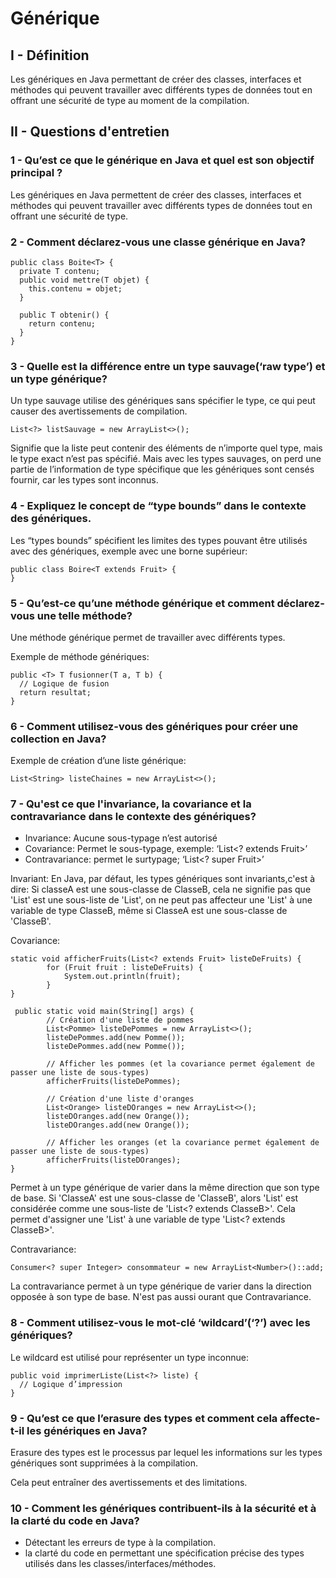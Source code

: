 # Générique
## I - Définition
Les génériques en Java permettant de créer des classes, interfaces et méthodes qui peuvent travailler avec différents
types de données tout en offrant une sécurité de type au moment de la compilation.

## II - Questions d'entretien
### 1 - Qu’est ce que le générique en Java et quel est son objectif principal ?
Les génériques en Java permettent de créer des classes,
interfaces et méthodes qui peuvent travailler avec différents types de données tout en offrant une sécurité de type.

### 2 - Comment déclarez-vous une classe générique en Java?
```
public class Boite<T> {
  private T contenu;
  public void mettre(T objet) {
    this.contenu = objet;
  }

  public T obtenir() {
    return contenu;
  }
}
```

### 3 - Quelle est la différence entre un type sauvage(‘raw type’) et un type générique?
Un type sauvage utilise des génériques sans spécifier le type, ce qui peut causer des avertissements de compilation.
```
List<?> listSauvage = new ArrayList<>();
```
Signifie que la liste peut contenir des éléments de n’importe quel type, mais le type exact n’est pas spécifié.
Mais avec les types sauvages, on perd une partie de l’information de type spécifique que les génériques sont censés fournir, car les types sont inconnus.

### 4 - Expliquez le concept de “type bounds” dans le contexte des génériques.
Les “types bounds” spécifient les limites des types pouvant être utilisés avec des génériques, exemple avec une borne supérieur:
```
public class Boire<T extends Fruit> {
}
```

### 5 - Qu’est-ce qu’une méthode générique et comment déclarez-vous une telle méthode?
Une méthode générique permet de travailler avec différents types.

Exemple de méthode génériques:
```
public <T> T fusionner(T a, T b) {
  // Logique de fusion  
  return resultat;
}
```

### 6 - Comment utilisez-vous des génériques pour créer une collection en Java?
Exemple de création d’une liste générique:
```
List<String> listeChaines = new ArrayList<>();
```

### 7 - Qu'est ce que l'invariance, la covariance et la contravariance dans le contexte des génériques?
- Invariance: Aucune sous-typage n’est autorisé
- Covariance: Permet le sous-typage, exemple: ‘List<? extends Fruit>’
- Contravariance: permet le surtypage; ‘List<? super Fruit>’

Invariant:
En Java, par défaut, les types génériques sont invariants,c'est à dire:
Si classeA est une sous-classe de ClasseB,  cela ne signifie pas que 'List<ClasseA>' est une sous-liste de 'List<ClassB>', on ne peut pas affecteur une 'List<ClasseA>' à une variable de type ClasseB, même si ClasseA est une sous-classe de 'ClasseB'.

Covariance:
```
static void afficherFruits(List<? extends Fruit> listeDeFruits) {
        for (Fruit fruit : listeDeFruits) {
            System.out.println(fruit);
        }
}

 public static void main(String[] args) {
        // Création d'une liste de pommes
        List<Pomme> listeDePommes = new ArrayList<>();
        listeDePommes.add(new Pomme());
        listeDePommes.add(new Pomme());

        // Afficher les pommes (et la covariance permet également de passer une liste de sous-types)
        afficherFruits(listeDePommes);

        // Création d'une liste d'oranges
        List<Orange> listeDOranges = new ArrayList<>();
        listeDOranges.add(new Orange());
        listeDOranges.add(new Orange());

        // Afficher les oranges (et la covariance permet également de passer une liste de sous-types)
        afficherFruits(listeDOranges);
}
```

Permet à un type générique de varier dans la même direction que son type de base.
Si 'ClasseA' est une sous-classe de 'ClasseB', alors 'List<ClasseA>' est considérée comme une sous-liste de 'List<? extends ClasseB>'. Cela permet d'assigner une 'List<ClasseA>' à une variable de type 'List<? extends ClasseB>'.

Contravariance:
```
Consumer<? super Integer> consommateur = new ArrayList<Number>()::add;
```
La contravariance permet à un type générique de varier dans la direction opposée à son type de base.
N'est pas aussi ourant que Contravariance.

### 8 - Comment utilisez-vous le mot-clé ‘wildcard’(‘?’) avec les génériques?
Le wildcard est utilisé pour représenter un type inconnue:
```
public void imprimerListe(List<?> liste) {
  // Logique d’impression
}
```

### 9 -  Qu’est ce que l’erasure des types et comment cela affecte-t-il les génériques en Java?
Erasure des types est le processus par lequel les informations sur les types génériques sont supprimées à la compilation.

Cela peut entraîner des avertissements et des limitations.

### 10 - Comment les génériques contribuent-ils à la sécurité et à la clarté du code en Java?
- Détectant les erreurs de type à la compilation.
- la clarté du code en permettant une spécification précise des types utilisés dans les classes/interfaces/méthodes.

